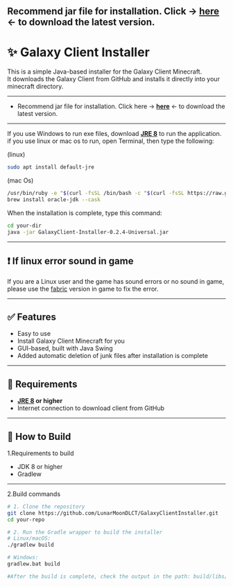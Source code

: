 Recommend jar file for installation. Click -> [**here**](https://github.com/LunarMoonDLCT/GalaxyClientInstaller/releases/latest) <- to download the latest version.
---
# ✨ Galaxy Client Installer

This is a simple Java-based installer for the Galaxy Client Minecraft.  
It downloads the Galaxy Client from GitHub and installs it directly into your minecraft directory.

---
- Recommend jar file for installation.
 Click here -> [**here**](https://github.com/LunarMoonDLCT/GalaxyClientInstaller/releases/latest) <- to download the latest version.
---
If you use Windows to run exe files, download [**JRE 8**](https://www.java.com/en/download/manual.jsp) to run the application.
if you use linux or mac os to run, open Terminal, then type the following: 

(linux)
```bash
sudo apt install default-jre
```
(mac Os)
```bash
/usr/bin/ruby -e "$(curl -fsSL /bin/bash -c "$(curl -fsSL https://raw.githubusercontent.com/Homebrew/install/HEAD/install.sh)")"
brew install oracle-jdk --cask
```
When the installation is complete, type this command:
```bash
cd your-dir
java -jar GalaxyClient-Installer-0.2.4-Universal.jar
```
---
## ❗ If linux error sound in game

If you are a Linux user and the game has sound errors or no sound in game, please use the [fabric](https://fabricmc.net/) version in game to fix the error.

---

## ✅ Features

- Easy to use
- Install Galaxy Client Minecraft for you
- GUI-based, built with Java Swing
- Added automatic deletion of junk files after installation is complete

---

## 🧱 Requirements

- **[JRE 8](https://www.java.com/en/download/manual.jsp) or higher**
- Internet connection to download client from GitHub

---

## 🚀 How to Build

1.Requirements to build

-  JDK 8 or higher
-  Gradlew

---
2.Build commands

```bash
# 1. Clone the repository
git clone https://github.com/LunarMoonDLCT/GalaxyClientInstaller.git
cd your-repo

# 2. Run the Gradle wrapper to build the installer
# Linux/macOS:
./gradlew build

# Windows:
gradlew.bat build

#After the build is complete, check the output in the path: build/libs/Galaxy-Client-Installer.jar
